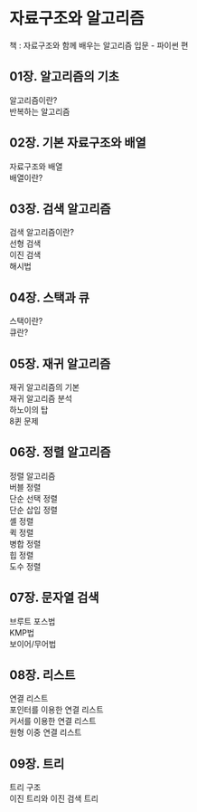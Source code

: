# 자료구조와 알고리즘

책 : 자료구조와 함께 배우는 알고리즘 입문 - 파이썬 편

## 01장. 알고리즘의 기초
알고리즘이란?
<br>반복하는 알고리즘

## 02장. 기본 자료구조와 배열
자료구조와 배열
<br> 배열이란?

## 03장. 검색 알고리즘
검색 알고리즘이란?
<br> 선형 검색
<br> 이진 검색
<br> 해시법

## 04장. 스택과 큐
스택이란?
<br> 큐란?

## 05장. 재귀 알고리즘
재귀 알고리즘의 기본
<br> 재귀 알고리즘 분석
<br> 하노이의 탑
<br> 8퀸 문제

## 06장. 정렬 알고리즘
정렬 알고리즘
<br> 버블 정렬
<br> 단순 선택 정렬
<br> 단순 삽입 정렬
<br> 셸 정렬
<br> 퀵 정렬
<br> 병합 정렬
<br> 힙 정렬
<br> 도수 정렬

## 07장. 문자열 검색
브루트 포스법
<br> KMP법
<br> 보이어/무어법

## 08장. 리스트
연결 리스트
<br> 포인터를 이용한 연결 리스트
<br> 커서를 이용한 연결 리스트
<br> 원형 이중 연결 리스트

## 09장. 트리
트리 구조
<br> 이진 트리와 이진 검색 트리
